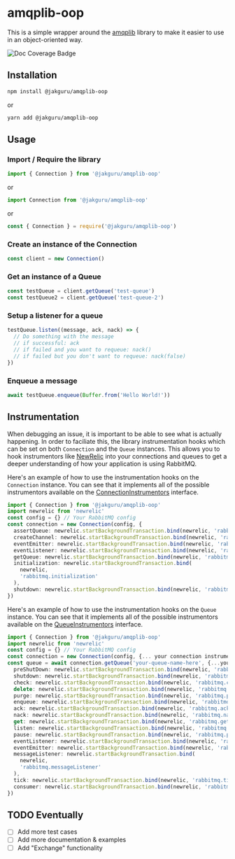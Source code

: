 # amqplib-oop

This is a simple wrapper around the [amqplib](https://www.npmjs.com/package/amqplib) library to make it easier to use in an object-oriented way.

![Doc Coverage Badge](./coverage.svg)

## Installation

```bash
npm install @jakguru/amqplib-oop
```

or

```bash
yarn add @jakguru/amqplib-oop
```

## Usage

### Import / Require the library

```typescript
import { Connection } from '@jakguru/amqplib-oop'
```

or

```typescript
import Connection from '@jakguru/amqplib-oop'
```

or

```javascript
const { Connection } = require('@jakguru/amqplib-oop')
```

### Create an instance of the Connection

```typescript
const client = new Connection()
```

### Get an instance of a Queue

```typescript
const testQueue = client.getQueue('test-queue')
const testQueue2 = client.getQueue('test-queue-2')
```

### Setup a listener for a queue

```typescript
testQueue.listen((message, ack, nack) => {
  // Do something with the message
  // if successful: ack
  // if failed and you want to requeue: nack()
  // if failed but you don't want to requeue: nack(false)
})
```

### Enqueue a message

```typescript
await testQueue.enqueue(Buffer.from('Hello World!'))
```

## Instrumentation

When debugging an issue, it is important to be able to see what is actually happening. In order to faciliate this, the library instrumentation hooks which can be set on both `Connection` and the `Queue` instances.
This allows you to hook instrumentors like [NewRelic](https://docs.newrelic.com/docs/apm/agents/nodejs-agent/api-guides/nodejs-agent-api/) into your connections and queues to get a deeper understanding of how your application is using RabbitMQ.

Here's an example of how to use the instrumentation hooks on the `Connection` instance.
You can see that it implements all of the possible instrumentors available on the [ConnectionInstrumentors](https://jakguru.github.io/amqplib-oop/interfaces/ConnectionInstrumentors.html) interface.

```typescript
import { Connection } from '@jakguru/amqplib-oop'
import newrelic from 'newrelic'
const config = {} // Your RabbitMQ config
const connection = new Connection(config, {
  assertQueue: newrelic.startBackgroundTransaction.bind(newrelic, 'rabbitmq.assertQueue'),
  createChannel: newrelic.startBackgroundTransaction.bind(newrelic, 'rabbitmq.createChannel'),
  eventEmitter: newrelic.startBackgroundTransaction.bind(newrelic, 'rabbitmq.eventEmitter'),
  eventListener: newrelic.startBackgroundTransaction.bind(newrelic, 'rabbitmq.eventListener'),
  getQueue: newrelic.startBackgroundTransaction.bind(newrelic, 'rabbitmq.getQueue'),
  initialization: newrelic.startBackgroundTransaction.bind(
    newrelic,
    'rabbitmq.initialization'
  ),
  shutdown: newrelic.startBackgroundTransaction.bind(newrelic, 'rabbitmq.shutdown'),
})
```

Here's an example of how to use the instrumentation hooks on the `Queue` instance.
You can see that it implements all of the possible instrumentors available on the [QueueInstrumentors](https://jakguru.github.io/amqplib-oop/interfaces/QueueInstrumentors.html) interface.

```typescript
import { Connection } from '@jakguru/amqplib-oop'
import newrelic from 'newrelic'
const config = {} // Your RabbitMQ config
const connection = new Connection(config, {... your connection instrumentation hooks ...})
const queue = await connection.getQueue('your-queue-name-here', {...your queue options}, {
  preShutDown: newrelic.startBackgroundTransaction.bind(newrelic, 'rabbitmq.preShutDown'),
  shutdown: newrelic.startBackgroundTransaction.bind(newrelic, 'rabbitmq.shutdown'),
  check: newrelic.startBackgroundTransaction.bind(newrelic, 'rabbitmq.check'),
  delete: newrelic.startBackgroundTransaction.bind(newrelic, 'rabbitmq.delete'),
  purge: newrelic.startBackgroundTransaction.bind(newrelic, 'rabbitmq.purge'),
  enqueue: newrelic.startBackgroundTransaction.bind(newrelic, 'rabbitmq.enqueue'),
  ack: newrelic.startBackgroundTransaction.bind(newrelic, 'rabbitmq.ack'),
  nack: newrelic.startBackgroundTransaction.bind(newrelic, 'rabbitmq.nack'),
  get: newrelic.startBackgroundTransaction.bind(newrelic, 'rabbitmq.get'),
  listen: newrelic.startBackgroundTransaction.bind(newrelic, 'rabbitmq.listen'),
  pause: newrelic.startBackgroundTransaction.bind(newrelic, 'rabbitmq.pause'),
  eventListener: newrelic.startBackgroundTransaction.bind(newrelic, 'rabbitmq.eventListener'),
  eventEmitter: newrelic.startBackgroundTransaction.bind(newrelic, 'rabbitmq.eventEmitter'),
  messageListener: newrelic.startBackgroundTransaction.bind(
    newrelic,
    'rabbitmq.messageListener'
  ),
  tick: newrelic.startBackgroundTransaction.bind(newrelic, 'rabbitmq.tick'),
  consumer: newrelic.startBackgroundTransaction.bind(newrelic, 'rabbitmq.consumer'),
})
```

## TODO Eventually

- [ ] Add more test cases
- [ ] Add more documentation & examples
- [ ] Add "Exchange" functionality
